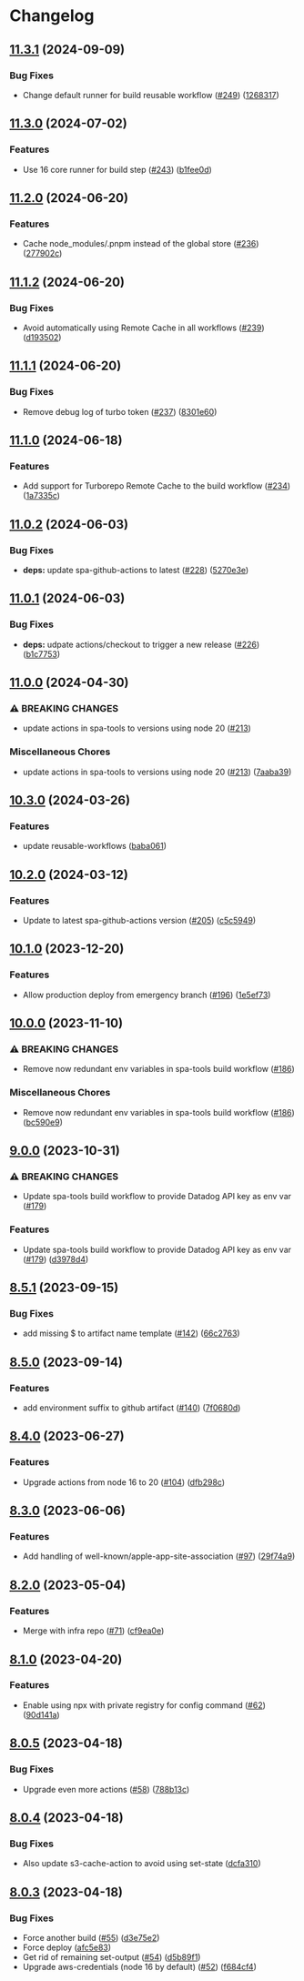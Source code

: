 # Changelog

## [11.3.1](https://github.com/pleo-io/spa-tools/compare/reusable-workflows-v11.3.0...reusable-workflows-v11.3.1) (2024-09-09)


### Bug Fixes

* Change default runner for build reusable workflow ([#249](https://github.com/pleo-io/spa-tools/issues/249)) ([1268317](https://github.com/pleo-io/spa-tools/commit/12683172fe9f268380e0416079d1efd90b78896f))

## [11.3.0](https://github.com/pleo-io/spa-tools/compare/reusable-workflows-v11.2.0...reusable-workflows-v11.3.0) (2024-07-02)


### Features

* Use 16 core runner for build step ([#243](https://github.com/pleo-io/spa-tools/issues/243)) ([b1fee0d](https://github.com/pleo-io/spa-tools/commit/b1fee0df87324c64b9ca9fb411b3a2d935f7160a))

## [11.2.0](https://github.com/pleo-io/spa-tools/compare/reusable-workflows-v11.1.2...reusable-workflows-v11.2.0) (2024-06-20)


### Features

* Cache node_modules/.pnpm instead of the global store ([#236](https://github.com/pleo-io/spa-tools/issues/236)) ([277902c](https://github.com/pleo-io/spa-tools/commit/277902c4c62552867f2f7252813e4b8bb351f3ca))

## [11.1.2](https://github.com/pleo-io/spa-tools/compare/reusable-workflows-v11.1.1...reusable-workflows-v11.1.2) (2024-06-20)


### Bug Fixes

* Avoid automatically using Remote Cache in all workflows ([#239](https://github.com/pleo-io/spa-tools/issues/239)) ([d193502](https://github.com/pleo-io/spa-tools/commit/d193502111b1f9fa6f39061cd914d9a976198d09))

## [11.1.1](https://github.com/pleo-io/spa-tools/compare/reusable-workflows-v11.1.0...reusable-workflows-v11.1.1) (2024-06-20)


### Bug Fixes

* Remove debug log of turbo token ([#237](https://github.com/pleo-io/spa-tools/issues/237)) ([8301e60](https://github.com/pleo-io/spa-tools/commit/8301e60a3d4c67e046c304300bd5314e52e72e90))

## [11.1.0](https://github.com/pleo-io/spa-tools/compare/reusable-workflows-v11.0.2...reusable-workflows-v11.1.0) (2024-06-18)


### Features

* Add support for Turborepo Remote Cache to the build workflow ([#234](https://github.com/pleo-io/spa-tools/issues/234)) ([1a7335c](https://github.com/pleo-io/spa-tools/commit/1a7335cf85936f7af2754b1e892bc6b8c60ce606))

## [11.0.2](https://github.com/pleo-io/spa-tools/compare/reusable-workflows-v11.0.1...reusable-workflows-v11.0.2) (2024-06-03)


### Bug Fixes

* **deps:** update spa-github-actions to latest ([#228](https://github.com/pleo-io/spa-tools/issues/228)) ([5270e3e](https://github.com/pleo-io/spa-tools/commit/5270e3e45bc5df8c59e0af36c0af43881c4c826b))

## [11.0.1](https://github.com/pleo-io/spa-tools/compare/reusable-workflows-v11.0.0...reusable-workflows-v11.0.1) (2024-06-03)


### Bug Fixes

* **deps:** udpate actions/checkout to trigger a new release ([#226](https://github.com/pleo-io/spa-tools/issues/226)) ([b1c7753](https://github.com/pleo-io/spa-tools/commit/b1c775345fdd09c13b039dc3355dbf7b6192db66))

## [11.0.0](https://github.com/pleo-io/spa-tools/compare/reusable-workflows-v10.3.0...reusable-workflows-v11.0.0) (2024-04-30)


### ⚠ BREAKING CHANGES

* update actions in spa-tools to versions using node 20 ([#213](https://github.com/pleo-io/spa-tools/issues/213))

### Miscellaneous Chores

* update actions in spa-tools to versions using node 20 ([#213](https://github.com/pleo-io/spa-tools/issues/213)) ([7aaba39](https://github.com/pleo-io/spa-tools/commit/7aaba39e91017408078c406d12bfd5d6b70cd5d6))

## [10.3.0](https://github.com/pleo-io/spa-tools/compare/reusable-workflows-v10.2.0...reusable-workflows-v10.3.0) (2024-03-26)


### Features

* update reusable-workflows ([baba061](https://github.com/pleo-io/spa-tools/commit/baba061d59b3950cc48d9eeb09b442f42661c420))

## [10.2.0](https://github.com/pleo-io/spa-tools/compare/reusable-workflows-v10.1.0...reusable-workflows-v10.2.0) (2024-03-12)


### Features

* Update to latest spa-github-actions version ([#205](https://github.com/pleo-io/spa-tools/issues/205)) ([c5c5949](https://github.com/pleo-io/spa-tools/commit/c5c594927481efecef46e7f898e6b47d8b24d485))

## [10.1.0](https://github.com/pleo-io/spa-tools/compare/reusable-workflows-v10.0.0...reusable-workflows-v10.1.0) (2023-12-20)


### Features

* Allow production deploy from emergency branch ([#196](https://github.com/pleo-io/spa-tools/issues/196)) ([1e5ef73](https://github.com/pleo-io/spa-tools/commit/1e5ef73a6fc9456c3857d497f05579302c39eac5))

## [10.0.0](https://github.com/pleo-io/spa-tools/compare/reusable-workflows-v9.0.0...reusable-workflows-v10.0.0) (2023-11-10)


### ⚠ BREAKING CHANGES

* Remove now redundant env variables in spa-tools build workflow ([#186](https://github.com/pleo-io/spa-tools/issues/186))

### Miscellaneous Chores

* Remove now redundant env variables in spa-tools build workflow ([#186](https://github.com/pleo-io/spa-tools/issues/186)) ([bc590e9](https://github.com/pleo-io/spa-tools/commit/bc590e98e39c5ebce16fd2403252c814bbecbf64))

## [9.0.0](https://github.com/pleo-io/spa-tools/compare/reusable-workflows-v8.5.1...reusable-workflows-v9.0.0) (2023-10-31)


### ⚠ BREAKING CHANGES

* Update spa-tools build workflow to provide Datadog API key as env var ([#179](https://github.com/pleo-io/spa-tools/issues/179))

### Features

* Update spa-tools build workflow to provide Datadog API key as env var ([#179](https://github.com/pleo-io/spa-tools/issues/179)) ([d3978d4](https://github.com/pleo-io/spa-tools/commit/d3978d46d445a8359862b1c20a96762093bba35b))

## [8.5.1](https://github.com/pleo-io/spa-tools/compare/reusable-workflows-v8.5.0...reusable-workflows-v8.5.1) (2023-09-15)


### Bug Fixes

* add missing $ to artifact name template ([#142](https://github.com/pleo-io/spa-tools/issues/142)) ([66c2763](https://github.com/pleo-io/spa-tools/commit/66c2763bc6d3e7101913e233fa7b3551bda1a371))

## [8.5.0](https://github.com/pleo-io/spa-tools/compare/reusable-workflows-v8.4.0...reusable-workflows-v8.5.0) (2023-09-14)


### Features

* add environment suffix to github artifact ([#140](https://github.com/pleo-io/spa-tools/issues/140)) ([7f0680d](https://github.com/pleo-io/spa-tools/commit/7f0680dc668d67661fd10233be3b7177a766d479))

## [8.4.0](https://github.com/pleo-io/spa-tools/compare/reusable-workflows-v8.3.0...reusable-workflows-v8.4.0) (2023-06-27)


### Features

* Upgrade actions from node 16 to 20 ([#104](https://github.com/pleo-io/spa-tools/issues/104)) ([dfb298c](https://github.com/pleo-io/spa-tools/commit/dfb298c41d07013afa1f28e41bcb5bb160de76f6))

## [8.3.0](https://github.com/pleo-io/spa-tools/compare/reusable-workflows-v8.2.0...reusable-workflows-v8.3.0) (2023-06-06)


### Features

* Add handling of well-known/apple-app-site-association ([#97](https://github.com/pleo-io/spa-tools/issues/97)) ([29f74a9](https://github.com/pleo-io/spa-tools/commit/29f74a92f4700574215401e40c468ab77027048c))

## [8.2.0](https://github.com/pleo-io/pleo-spa-cicd/compare/reusable-workflows-v8.1.0...reusable-workflows-v8.2.0) (2023-05-04)


### Features

* Merge with infra repo ([#71](https://github.com/pleo-io/pleo-spa-cicd/issues/71)) ([cf9ea0e](https://github.com/pleo-io/pleo-spa-cicd/commit/cf9ea0e7069ef2b844206c782e5a536fdb077f1c))

## [8.1.0](https://github.com/pleo-io/pleo-spa-cicd/compare/reusable-workflows-v8.0.5...reusable-workflows-v8.1.0) (2023-04-20)


### Features

* Enable using npx with private registry for config command ([#62](https://github.com/pleo-io/pleo-spa-cicd/issues/62)) ([90d141a](https://github.com/pleo-io/pleo-spa-cicd/commit/90d141a18b765c9ede1a861d3f71fb73e25f4886))

## [8.0.5](https://github.com/pleo-io/pleo-spa-cicd/compare/reusable-workflows-v8.0.4...reusable-workflows-v8.0.5) (2023-04-18)


### Bug Fixes

* Upgrade even more actions ([#58](https://github.com/pleo-io/pleo-spa-cicd/issues/58)) ([788b13c](https://github.com/pleo-io/pleo-spa-cicd/commit/788b13cb4783acc0dd88304e5ddfd9704349d535))

## [8.0.4](https://github.com/pleo-io/pleo-spa-cicd/compare/reusable-workflows-v8.0.3...reusable-workflows-v8.0.4) (2023-04-18)


### Bug Fixes

* Also update s3-cache-action to avoid using set-state ([dcfa310](https://github.com/pleo-io/pleo-spa-cicd/commit/dcfa3100e11a4623b48eca2c28a80722b30ed9dd))

## [8.0.3](https://github.com/pleo-io/pleo-spa-cicd/compare/reusable-workflows-v8.0.2...reusable-workflows-v8.0.3) (2023-04-18)


### Bug Fixes

* Force another build ([#55](https://github.com/pleo-io/pleo-spa-cicd/issues/55)) ([d3e75e2](https://github.com/pleo-io/pleo-spa-cicd/commit/d3e75e284047c34e271d94f383e6400f553aa319))
* Force deploy ([afc5e83](https://github.com/pleo-io/pleo-spa-cicd/commit/afc5e838daee96bfb3c35ea00f21eac64e4f173d))
* Get rid of remaining set-output ([#54](https://github.com/pleo-io/pleo-spa-cicd/issues/54)) ([d5b89f1](https://github.com/pleo-io/pleo-spa-cicd/commit/d5b89f14d17984af6061378d28bfb77bc01dab62))
* Upgrade aws-credentials (node 16 by default) ([#52](https://github.com/pleo-io/pleo-spa-cicd/issues/52)) ([f684cf4](https://github.com/pleo-io/pleo-spa-cicd/commit/f684cf4db7896b06af854aed6b4375b3ed62c04c))
